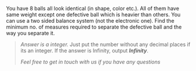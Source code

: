 <div class="markdown-content" id="problem-content">
<p>You have 8 balls all look identical (in shape, color etc.). All of them have same weight except one defective ball which is heavier than others. You can use a two sided balance system (not the electronic one). Find the minimum no. of measures required to separate the defective ball and the way you separate it.</p>
<blockquote>
<p><em>Answer is a integer.</em>  Just put the number without any decimal places if its an integer. If the answer is Infinity, output <strong><em>Infinity</em></strong>.</p>
<p><em>Feel free to get in touch with us if you have any questions</em></p>
</blockquote>
</div>